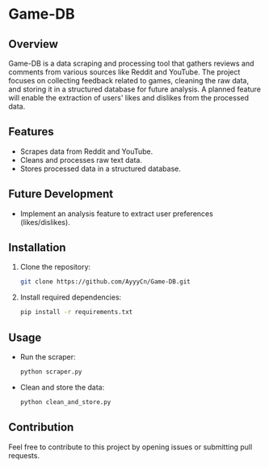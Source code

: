 # Game-DB

## Overview
Game-DB is a data scraping and processing tool that gathers reviews and comments from various sources like Reddit and YouTube. The project focuses on collecting feedback related to games, cleaning the raw data, and storing it in a structured database for future analysis. A planned feature will enable the extraction of users' likes and dislikes from the processed data.

## Features
- Scrapes data from Reddit and YouTube.
- Cleans and processes raw text data.
- Stores processed data in a structured database.

## Future Development
- Implement an analysis feature to extract user preferences (likes/dislikes).

## Installation
1. Clone the repository:
    ```bash
    git clone https://github.com/AyyyCn/Game-DB.git
    ```
2. Install required dependencies:
    ```bash
    pip install -r requirements.txt
    ```

## Usage
- Run the scraper:
    ```bash
    python scraper.py
    ```
- Clean and store the data:
    ```bash
    python clean_and_store.py
    ```

## Contribution
Feel free to contribute to this project by opening issues or submitting pull requests.
